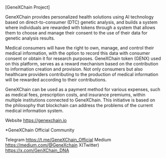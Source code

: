 [GeneXChain Project]

GeneXChain provides personalized health solutions using AI technology based on direct-to-consumer (DTC) genetic analysis, and builds a system where individuals are rewarded with tokens through a system that allows them to choose and manage their consent to the use of their data for genetic analysis results.

Medical consumers will have the right to own, manage, and control their medical information, with the option to record this data with consumer consent or obtain it for research purposes. GeneXChain token (GENX) used on this platform, serves as a reward mechanism based on the contribution to information creation and provision. Not only consumers but also healthcare providers contributing to the production of medical information will be rewarded according to their contributions.

GeneXChain can be used as a payment method for various expenses, such as medical fees, prescription costs, and insurance premiums, within multiple institutions connected to GeneXChain. This initiative is based on the philosophy that blockchain can address the problems of the current medical information system.

Website https://genexchain.io

*GeneXChain Official Community

Telegram https://t.me/GeneXChain_Official
Medium https://medium.com/@GeneXchain
X(Twitter) https://x.com/GenXChain_DNA
